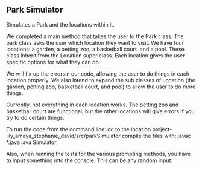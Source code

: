 ## Park Simulator
Simulates a Park and the locations within it.

We completed a main method that takes the user to the Park class. The park class asks the user which location they want to visit. We have four locations: a garden, a petting zoo, a basketball court, and a pool. These class inherit from the Location super class. Each location gives the user specific options for what they can do. 

We will fix up the errorsin our code, allowing the user to do things in each location properly. We also intend to expand the sub classes of Location (the garden, petting zoo, basketball court, and pool) to allow the user to do more things. 

Currently, not everything in each location works. The petting zoo and basketball court are functional, but the other locations will give errors if you try to do certain things.

To run the code from the command line:
cd to the location project-lily_amaya_stephanie_david/src/parkSimulator
compile the files with: javac *.java 
java Simulator

Also, when running the tests for the various prompting methods, you have to input something into the console. This can be any random input.

